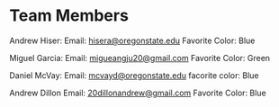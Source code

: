 # Team Members
Andrew Hiser:
Email: hisera@oregonstate.edu
Favorite Color: Blue

Miguel Garcia:
Email: migueangju20@gmail.com
Favorite Color: Green


Daniel McVay:
Email: mcvayd@oregonstate.edu
facorite color: Blue

Andrew Dillon
Email: 20dillonandrew@gmail.com
Favorite Color: Blue